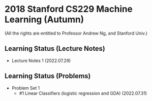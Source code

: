 # 2018 Stanford CS229 Machine Learning (Autumn)

(All the rights are entitled to Professor Andrew Ng, and Stanford Univ.)

## Learning Status (Lecture Notes)
- Lecture Notes 1 (2022.07.29)


## Learning Status (Problems)
- Problem Set 1 
  - #1 Linear Classifiers (logistic regression and GDA) (2022.07.31)
